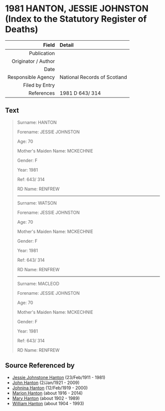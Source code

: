 ﻿---
layout: page
permalink: /sources/s30287136
---

# 1981 HANTON, JESSIE JOHNSTON (Index to the Statutory Register of Deaths)

Field | Detail
---:|:---
Publication | 
Originator / Author | 
Date | 
Responsible Agency | National Records of Scotland
Filed by Entry | 
References | 1981 D 643/ 314

## Text

> Surname: HANTON
>
> Forename: JESSIE JOHNSTON
>
> Age: 70
>
> Mother's Maiden Name: MCKECHNIE
>
> Gender: F
>
> Year: 1981
>
> Ref: 643/ 314
>
> RD Name: RENFREW
>
> ---
>
> Surname: WATSON
>
> Forename: JESSIE JOHNSTON
>
> Age: 70
>
> Mother's Maiden Name: MCKECHNIE
>
> Gender: F
>
> Year: 1981
>
> Ref: 643/ 314
>
> RD Name: RENFREW
>
> ---
>
> Surname: MACLEOD
>
> Forename: JESSIE JOHNSTON
>
> Age: 70
>
> Mother's Maiden Name: MCKECHNIE
>
> Gender: F
>
> Year: 1981
>
> Ref: 643/ 314
>
> RD Name: RENFREW
>

## Source Referenced by

* [Jessie Johnstone Hanton](../people/@56011610@-jessie-johnstone-hanton-b1911-2-23-d1981.md) (23/Feb/1911 - 1981)
* [John Hanton](../people/@30651959@-john-hanton-b1921-1-2-d2009.md) (2/Jan/1921 - 2009)
* [Johnina Hanton](../people/@68592798@-johnina-hanton-b1919-2-12-d2000.md) (12/Feb/1919 - 2000)
* [Marion Hanton](../people/@27083581@-marion-hanton-b1916-d2014.md) (about 1916 - 2014)
* [Mary Hanton](../people/@24857040@-mary-hanton-b1902-d1989.md) (about 1902 - 1989)
* [William Hanton](../people/@19187808@-william-hanton-b1904-d1993.md) (about 1904 - 1993)
